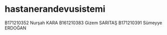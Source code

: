 # hastanerandevusistemi
B171210352  Nurşah KARA
B161210383  Gizem SARITAŞ
B171210391  Sümeyye ERDOĞAN
